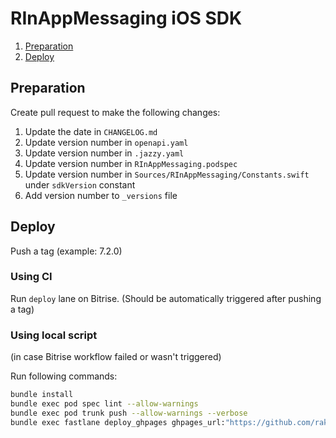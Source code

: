 # RInAppMessaging iOS SDK

1. [Preparation](#preparation)
1. [Deploy](#deploy)

## Preparation
Create pull request to make the following changes:

1. Update the date in `CHANGELOG.md`
1. Update version number in `openapi.yaml`
1. Update version number in `.jazzy.yaml`
1. Update version number in `RInAppMessaging.podspec`
1. Update version number in `Sources/RInAppMessaging/Constants.swift` under `sdkVersion` constant
1. Add version number to `_versions` file

## Deploy

Push a tag (example: 7.2.0)

### Using CI

Run `deploy` lane on Bitrise. (Should be automatically triggered after pushing a tag)

### Using local script
(in case Bitrise workflow failed or wasn't triggered)

Run following commands:
```bash
bundle install
bundle exec pod spec lint --allow-warnings
bundle exec pod trunk push --allow-warnings --verbose
bundle exec fastlane deploy_ghpages ghpages_url:"https://github.com/rakutentech/ios-inappmessaging" github_token:<GitHub personal access token>
```
